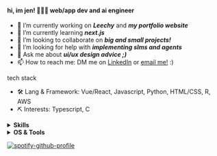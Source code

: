 

#### hi, im jen! 👨🏻‍💻  web/app dev and ai engineer


<!--
**Jencheng1/Jencheng1** is a ✨ _special_ ✨ repository because its `README.md` (this file) appears on your GitHub profile.

Here are some ideas to get you started:

- 🔭 I’m currently working on ...
- 🌱 I’m currently learning ...
- 👯 I’m looking to collaborate on ...
- 🤔 I’m looking for help with ...
- 💬 Ask me about ...
- 📫 How to reach me: ...
- 😄 Pronouns: ...
- ⚡ Fun fact: ...
for freelance work? do reach out: [email](jennifercheng2001@gmail.com) :)

[GitHub Streak](https://streak-stats.demolab.com?user=Jencheng1&theme=transparent&border_radius=4)
-->




- 🔭 I’m currently working on **_Leechy_** and _**my portfolio website**_
- 🌱 I’m currently learning **_next.js_**
- 👯 I’m looking to collaborate on **_big and small projects!_**
- 🤔 I’m looking for help with **_implementing slms and agents_**
- 💬 Ask me about **_ui/ux design advice ;)_**
- 📫 How to reach me: DM me on [LinkedIn](https://www.linkedin.com/in/jen-chengg/) or [email me!](jennifercheng2001@gmail.com)  :)




tech stack
- 🛠 Lang & Framework: Vue/React, Javascript, Python, HTML/CSS, R, AWS
- ⛏ Interests: Typescript, C


<details>
  <summary><b>Skills</b></summary>

[![python](https://img.shields.io/badge/python-★★★-lightgrey?labelColor=3776AB&logo=Python&style=for-the-badge&logoColor=white)](https://www.python.org/)
[![R](https://img.shields.io/badge/R-★★☆-lightgrey?labelColor=276DC3&logo=R&style=for-the-badge&logoColor=white)](https://www.r-project.org/)
[![html](https://img.shields.io/badge/html-★★★-lightgrey?labelColor=E34F26&logo=HTML5&style=for-the-badge&logoColor=white)](https://www.w3schools.com/html)
[![css](https://img.shields.io/badge/css-★★★-lightgrey?labelColor=1572B6&logo=CSS3&style=for-the-badge&logoColor=white)](https://www.w3schools.com/css)
[![javascript](https://img.shields.io/badge/javascript-★☆☆-lightgrey?labelColor=F7DF1E&logo=JavaScript&style=for-the-badge&logoColor=black)](https://www.w3schools.com/js)
[![bash](https://img.shields.io/badge/bash-★★★-lightgrey?labelColor=4EAA25&logo=GNU-Bash&style=for-the-badge&logoColor=white)](https://en.wikipedia.org/wiki/Bash_(Unix_shell))

</details>

<details>
  <summary><b>OS & Tools</b></summary>

![Linux](https://img.shields.io/badge/-Linux-FCC624?logo=Linux&style=for-the-badge&logoColor=black)
![Mac_OS](https://img.shields.io/badge/-Mac_OS-999999?logo=Apple&style=for-the-badge&logoColor=white)

![Rstudio](https://img.shields.io/badge/-Rstudio-75AADB?logo=RStudio&style=for-the-badge&logoColor=white)

![Git](https://img.shields.io/badge/-Git-F05032?logo=Git&style=for-the-badge&logoColor=white)
![Github](https://img.shields.io/badge/-Github-181717?logo=Github&style=for-the-badge&logoColor=white)
![Vercel](https://img.shields.io/badge/-vercel-000000?logo=Vercel&style=for-the-badge&logoColor=white)

![AWS](https://img.shields.io/badge/-AWS-FF9900?logo=amazonwebservices&style=for-the-badge&logoColor=white)
</details>


<!--
![Spotify](https://spotify-github-profile.kittinanx.com/api/view?uid=cyanpup242&cover_image=true&theme=default&show_offline=true&background_color=121212&interchange=false) 
-->

[![spotify-github-profile](https://spotify-github-profile.kittinanx.com/api/view?uid=cyanpup242&cover_image=false&theme=default&show_offline=true&background_color=121212&interchange=true)](https://spotify-github-profile.kittinanx.com/api/view?uid=cyanpup242&redirect=true)

<!--
![Alt text](https://spotify-recently-played-readme.vercel.app/api?user=cyanpup242)
-->


